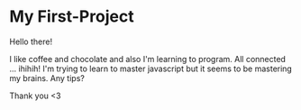 # My First-Project

Hello there!

I like coffee and chocolate and also I'm learning to program. 
All connected ... ihihih!
I'm trying to learn to master javascript but it seems to be mastering my brains. 
Any tips?

Thank you <3
